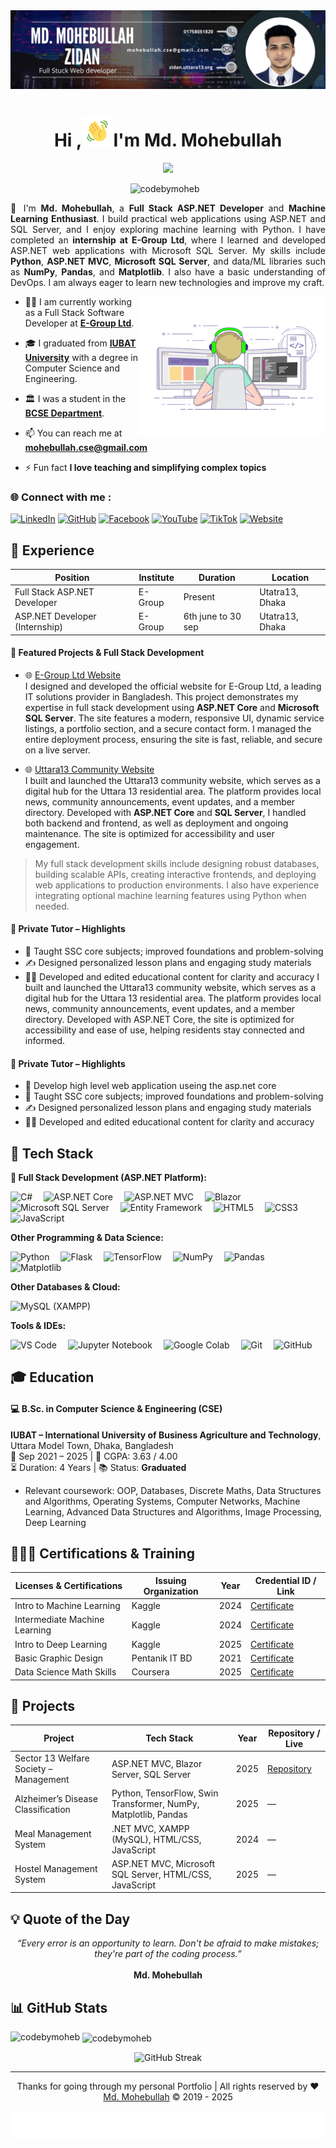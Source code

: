 <!--Banar Section Start-->

<img src="assets/img/mohebullah_github-bannar.png" alt="Banner" />

<!--Banar Section End-->


<!--Title & Typography Section End-->
<h1 align="center">Hi ,<img src="./assets/img/Wave.gif" height="50px" width="50px">I'm Md. Mohebullah</h1>

<p align="center">
    <img src="https://readme-typing-svg.herokuapp.com/?font=Righteous&size=20&center=true&vCenter=true&width=435&height=70&duration=4000&lines=Full+Stack+ASP.NET+Developer;Machine+Learning+Enthusiast;welcome+to+my+profile;"/>
<!--Title & Typography Section End-->

<!-- Profile View Section Start -->
<div align="center" style="display: flex; align-items: center; justify-content: center; margin-bottom: 10px;">
  <img src="https://komarev.com/ghpvc/?username=codebymoheb&label=Profile%20views&color=0e75b6&style=flat" alt="codebymoheb" style="margin-right: 10px;"/>
</div>

<!-- Profile View Section End -->

<!-- Header subtitle area start -->
<div style="text-align: justify; margin: 1 auto; max-width: 800px;">
  <p>
     👋 I'm <strong>Md. Mohebullah</strong>, a <strong>Full Stack ASP.NET Developer</strong> and <strong>Machine Learning Enthusiast</strong>. I build practical web applications using ASP.NET and SQL Server, and I enjoy exploring machine learning with Python. I have completed an <strong>internship at E-Group Ltd</strong>, where I learned and developed ASP.NET web applications with Microsoft SQL Server. My skills include <strong>Python</strong>, <strong>ASP.NET MVC</strong>, <strong>Microsoft SQL Server</strong>, and data/ML libraries such as <strong>NumPy</strong>, <strong>Pandas</strong>, and <strong>Matplotlib</strong>. I also have a basic understanding of DevOps. I am always eager to learn new technologies and improve my craft.
  </p>
</div>
<!-- Header subtitle area end -->

<!-- Header subtitle area end -->

<!--Body Right Section start-->
<img align="right" alt="coding" width="300" src="./assets/img/live-coding.gif">
<!--Body Right Section End-->

<!--Body Left Section Start-->

- 👨‍💻 I am currently working as a Full Stack Software Developer at **[E-Group Ltd](https://e-groupltd.com/)**.

- 🎓 I graduated from **[IUBAT University](https://iubat.edu/)** with a degree in Computer Science and Engineering.

- 🏛️ I was a student in the **[BCSE Department](https://cse.iubat.edu/)**.

- 📫 You can reach me at **<mohebullah.cse@gmail.com>**

- ⚡ Fun fact **I love teaching and simplifying complex topics**
<!--Body Left Section End-->

<!--Connect with me Section Start-->
<h3 align="left"> 🌐 Connect with me :</h3>

[![LinkedIn](https://img.shields.io/badge/LinkedIn-%230077B5.svg?logo=linkedin&logoColor=white)](https://linkedin.com/in/codebymoheb)
[![GitHub](https://img.shields.io/badge/GitHub-%23121011.svg?logo=github&logoColor=white)](https://github.com/codebymoheb)
[![Facebook](https://img.shields.io/badge/Facebook-1877F2?logo=facebook&logoColor=white)](https://facebook.com/zidan.cse)
[![YouTube](https://img.shields.io/badge/YouTube-FF0000?logo=youtube&logoColor=white)](https://youtube.com/@randommotivate)
[![TikTok](https://img.shields.io/badge/TikTok-000000?logo=tiktok&logoColor=white)](https://www.tiktok.com/@zidan9968)
[![Website](https://img.shields.io/badge/Website-222222?logo=google-chrome&logoColor=white)](http://zidan.uttara13.org)


<!--Connect with me Section End-->

## 💼 Experience

| Position                         | Institute |   Duration       | Location            | 
| -------------------------------- | --------- | ---------------- | --------------------| 
| Full Stack ASP.NET Developer     |  E-Group  |    Present       | Utatra13, Dhaka     | 
| ASP.NET Developer (Internship)   |  E-Group  |6th june to 30 sep| Utatra13, Dhaka     | 


#### 🚀 Featured Projects & Full Stack Development

- 🌐 [E-Group Ltd Website](https://e-groupltd.com)  
  I designed and developed the official website for E-Group Ltd, a leading IT solutions provider in Bangladesh. This project demonstrates my expertise in full stack development using **ASP.NET Core** and **Microsoft SQL Server**. The site features a modern, responsive UI, dynamic service listings, a portfolio section, and a secure contact form. I managed the entire deployment process, ensuring the site is fast, reliable, and secure on a live server.

- 🌐 [Uttara13 Community Website](https://uttara13.org)  
  I built and launched the Uttara13 community website, which serves as a digital hub for the Uttara 13 residential area. The platform provides local news, community announcements, event updates, and a member directory. Developed with **ASP.NET Core** and **SQL Server**, I handled both backend and frontend, as well as deployment and ongoing maintenance. The site is optimized for accessibility and user engagement.

> My full stack development skills include designing robust databases, building scalable APIs, creating interactive frontends, and deploying web applications to production environments. I also have experience integrating optional machine learning features using Python when needed.

#### 🎯 Private Tutor – Highlights

- 📘 Taught SSC core subjects; improved foundations and problem-solving
- ✍️ Designed personalized lesson plans and engaging study materials
- 🧑‍🏫 Developed and edited educational content for clarity and accuracy
  I built and launched the Uttara13 community website, which serves as a digital hub for the Uttara 13 residential area. The platform provides local news, community announcements, event updates, and a member directory. Developed with ASP.NET Core, the site is optimized for accessibility and ease of use, helping residents stay connected and informed.

#### 🎯 Private Tutor – Highlights

- 🧠 Develop high level web application useing the asp.net core
- 📘 Taught SSC core subjects; improved foundations and problem-solving
- ✍️ Designed personalized lesson plans and engaging study materials
- 🧑‍🏫 Developed and edited educational content for clarity and accuracy

<!-- Developer Hub section start -->

## 🧰 Tech Stack

**🌟 Full Stack Development (ASP.NET Platform):**

<p>
  <img src="https://img.shields.io/badge/C%23-239120?style=for-the-badge&logo=c-sharp&logoColor=white" alt="C#" />&emsp;
  <img src="https://img.shields.io/badge/ASP.NET_Core-512BD4?style=for-the-badge&logo=.net&logoColor=white" alt="ASP.NET Core" />&emsp;
  <img src="https://img.shields.io/badge/ASP.NET_MVC-5C2D91?style=for-the-badge&logo=.net&logoColor=white" alt="ASP.NET MVC" />&emsp;
  <img src="https://img.shields.io/badge/Blazor-512BD4?style=for-the-badge&logo=blazor&logoColor=white" alt="Blazor" />&emsp;
  <img src="https://img.shields.io/badge/Microsoft%20SQL%20Server-CC2927?style=for-the-badge&logo=microsoft%20sql%20server&logoColor=white" alt="Microsoft SQL Server" />&emsp;
  <img src="https://img.shields.io/badge/Entity_Framework-512BD4?style=for-the-badge&logo=.net&logoColor=white" alt="Entity Framework" />&emsp;
  <img src="https://img.shields.io/badge/HTML5-E34F26?style=for-the-badge&logo=html5&logoColor=white" alt="HTML5" />&emsp;
  <img src="https://img.shields.io/badge/CSS3-1572B6?style=for-the-badge&logo=css3&logoColor=white" alt="CSS3" />&emsp;
  <img src="https://img.shields.io/badge/JavaScript-F7DF1E?style=for-the-badge&logo=javascript&logoColor=black" alt="JavaScript" />
</p>

**Other Programming & Data Science:**

<p>
  <img src="https://img.shields.io/badge/python-3670A0.svg?style=for-the-badge&logo=python&logoColor=ffdd54" alt="Python" />&emsp;
  <img src="https://img.shields.io/badge/Flask-000000.svg?style=for-the-badge&logo=flask&logoColor=white" alt="Flask" />&emsp;
  <img src="https://img.shields.io/badge/TensorFlow-FF6F00.svg?style=for-the-badge&logo=tensorflow&logoColor=white" alt="TensorFlow" />&emsp;
  <img src="https://img.shields.io/badge/numpy-013243.svg?style=for-the-badge&logo=numpy&logoColor=white" alt="NumPy" />&emsp;
  <img src="https://img.shields.io/badge/pandas-150458.svg?style=for-the-badge&logo=pandas&logoColor=white" alt="Pandas" />&emsp;
  <img src="https://img.shields.io/badge/Matplotlib-11557c.svg?style=for-the-badge" alt="Matplotlib" />
</p>

**Other Databases & Cloud:**

<p>
  <img src="https://img.shields.io/badge/mysql-4479A1.svg?style=for-the-badge&logo=mysql&logoColor=white" alt="MySQL (XAMPP)" />
</p>

**Tools & IDEs:**

<p>
  <img src="https://img.shields.io/badge/VS_Code-007ACC?style=for-the-badge&logo=visual-studio-code&logoColor=white" alt="VS Code" />&emsp;
  <img src="https://img.shields.io/badge/Jupyter-FA0F00?style=for-the-badge&logo=jupyter&logoColor=white" alt="Jupyter Notebook" />&emsp;
  <img src="https://img.shields.io/badge/Google%20Colab-F9AB00?style=for-the-badge&logo=googlecolab&logoColor=white" alt="Google Colab" />&emsp;
  <img src="https://img.shields.io/badge/git-%23F05033.svg?style=for-the-badge&logo=git&logoColor=white" alt="Git" />&emsp;
  <img src="https://img.shields.io/badge/github-%23121011.svg?style=for-the-badge&logo=github&logoColor=white" alt="GitHub" />
</p>

<!-- Developer Hub section end -->

## 🎓 Education

#### 💻 B.Sc. in Computer Science & Engineering (CSE)

**IUBAT – International University of Business Agriculture and Technology**, Uttara Model Town, Dhaka, Bangladesh  
📅 Sep 2021 – 2025      | 🎯 CGPA: 3.63 / 4.00  
⏳ Duration: 4 Years    | 📚 Status: **Graduated**

- Relevant coursework: OOP, Databases, Discrete Maths, Data Structures and Algorithms, Operating Systems, Computer Networks, Machine Learning, Advanced Data Structures and Algorithms, Image Processing, Deep Learning

<!--Certification Section Start-->

## 👨🏻‍🎓 Certifications & Training

| Licenses & Certifications              | Issuing Organization | Year | Credential ID / Link |
| -------------------------------------- | -------------------- | ---- | -------------------- |
| Intro to Machine Learning              | Kaggle               | 2024 |   [Certificate](https://www.kaggle.com/learn/certification/mdmohebullah/intro-to-machine-learning)   
| Intermediate Machine Learning          | Kaggle               | 2024 |   [Certificate](https://www.kaggle.com/learn/certification/mdmohebullah/intermediate-machine-learning)           
| Intro to Deep Learning                 | Kaggle               | 2025 |   [Certificate](https://www.kaggle.com/learn/intro-to-deep-learning)                              
| Basic Graphic Design                   | Pentanik IT BD       | 2021 |   [Certificate](https://drive.google.com/file/d/1JP2pzU7PZLxd7WYA-m33qhqWbVUm4_lg/view)
| Data Science Math Skills               | Coursera             | 2025 |   [Certificate](https://www.coursera.org/account/accomplishments/verify/8WHPVSVIP498?utm_source=link&utm_medium=certificate&utm_content=cert_image&utm_campaign=sharing_cta&utm_product=course)

<!--Certification Section end-->

## 🧪 Projects

| Project                                   | Tech Stack                                                        | Year | Repository / Live |
| ----------------------------------------- | ----------------------------------------------------------------- | ---- | ----------------- |
| Sector 13 Welfare Society – Management    | ASP.NET MVC, Blazor Server, SQL Server                            | 2025 | [Repository](https://github.com/CodeByMoheb/Sector-13-wllfare-socity-project) |
| Alzheimer’s Disease Classification        | Python, TensorFlow, Swin Transformer, NumPy, Matplotlib, Pandas   | 2025 | —                 |
| Meal Management System                    | .NET MVC, XAMPP (MySQL), HTML/CSS, JavaScript                     | 2024 | —                 |
| Hostel Management System                  | ASP.NET MVC, Microsoft SQL Server, HTML/CSS, JavaScript           | 2025 | —                 |

## 💡 Quote of the Day

<div align="center">
  <em>“Every error is an opportunity to learn. Don't be afraid to make mistakes; they're part of the coding process.”</em>  
  <br/><br/>
  <strong>  Md. Mohebullah</strong>
</div>

## 📊 GitHub Stats

<p><img align="left" src="https://github-readme-stats.vercel.app/api/top-langs?username=codebymoheb&show_icons=true&locale=en&layout=compact" alt="codebymoheb" /></p>

<p>&nbsp;<img align="center" src="https://github-readme-stats.vercel.app/api?username=codebymoheb&show_icons=true&locale=en" alt="codebymoheb" /></p>

<p align="center">
  <img src="https://github-readme-streak-stats.herokuapp.com/?user=codebymoheb" alt="GitHub Streak" />
</p>

<!-- footer section start -->
<hr>
<p align="center" target="_blank">Thanks for going through my personal Portfolio | All rights reserved by ❤️ <a href="https://www.linkedin.com/in/codebymoheb/">Md. Mohebullah</a> © 2019 - 2025</p>

![logo](./assets/img/footer%20img.svg)

<!-- footer section end -->

